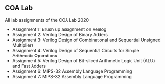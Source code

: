 ## COA Lab

All lab assignments of the COA Lab 2020 <br/>
- Assignment 1:   Brush up assignment on Verilog <br/>
- Assignment 2:   Verilog Design of Binary Adders <br/>
- Assignment 3:   Verilog Design of Combinational and Sequential Unsigned Multipliers <br/>
- Assignment 4:   Verilog Design of Sequential Circuits for Simple Arithmetic Operations <br/>
- Assignment 5:   Verilog Design of Bit-sliced Arithmetic Logic Unit (ALU) and Fast Adders <br/>
- Assignment 6:   MIPS-32 Assembly Language Programming <br/>
- Assignment 7:   MIPS-32 Assembly Language Programming <br/>